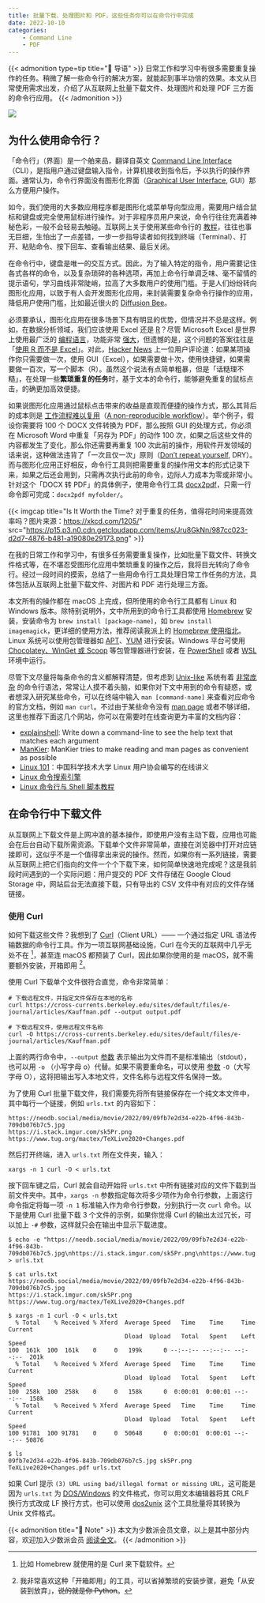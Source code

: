 ```yaml
---
title: 批量下载、处理图片和 PDF，这些任务你可以在命令行中完成
date: 2022-10-10
categories:
    - Command Line
    - PDF
---
```


{{< admonition type=tip title="📑 导语" >}}
日常工作和学习中有很多需要重复操作的任务。稍微了解一些命令行的解决方案，就能起到事半功倍的效果。本文从日常使用需求出发，介绍了从互联网上批量下载文件、处理图片和处理 PDF 三方面的命令行应用。
{{< /admonition >}}

![](https://p15.p3.n0.cdn.getcloudapp.com/items/P8u7955R/76e246e7-fdec-443a-9f80-894a2f89f2ac.jpg)

## 为什么使用命令行？

「命令行」（界面）是一个舶来品，翻译自英文 [Command Line Interface](https://en.wikipedia.org/wiki/Command-line_interface)（CLI），是指用户通过键盘输入指令，计算机接收到指令后，予以执行的操作界面。通常认为，命令行界面没有图形化界面（[Graphical User Interface](https://en.wikipedia.org/wiki/Graphical_user_interface), GUI）那么方便用户操作。

如今，我们使用的大多数应用程序都是图形化或菜单导向型应用，需要用户结合鼠标和键盘或完全使用鼠标进行操作。对于非程序员用户来说，命令行往往充满着神秘色彩，一般不会轻易去触碰。互联网上关于使用某些命令行的 [教程](https://www.webnots.com/how-to-increase-or-decrease-launchpad-icons-size-in-macos/)，往往也事无巨细，生怕出了一点差错，一步一步指导读者如何找到终端（Terminal）、打开、粘贴命令、按下回车、查看输出结果、最后关闭。

在命令行中，键盘是唯一的交互方式。因此，为了输入特定的指令，用户需要记住各式各样的命令，以及复杂琐碎的各种选项，再加上命令行单调乏味、毫不留情的提示语句，学习曲线非常陡峭，拉高了大多数用户的使用门槛。于是人们纷纷转向图形化应用，以致于有人会开发图形化应用，来封装需要复杂命令行操作的应用，降低用户使用门槛，比如最近很火的 [Diffusion Bee](https://github.com/divamgupta/diffusionbee-stable-diffusion-ui)。

必须要承认，图形化应用在很多场景下具有明显的优势，但情况并不总是这样。例如，在数据分析领域，我们应该使用 Excel 还是 [R](https://www.r-project.org)？尽管 Microsoft Excel 是世界上使用最广泛的 [编程语言](https://arunkprasad.com/log/the-most-widely-used-programming-language/)，功能非常 [强大](https://www.youtube.com/watch?v=OrwBc6PwAcY)，但遗憾的是，这个问题的答案往往是「[使用 R 而不是 Excel](https://shkspr.mobi/blog/2021/07/why-do-we-use-r-rather-than-excel/)」。对此，[Hacker News](https://news.ycombinator.com/item?id=27800291) 上一位用户评论道：如果某项操作你只需要做一次，使用 GUI（Excel），如果需要做十次，使用快捷键，如果需要做一百次，写一个脚本（R）。虽然这个说法有点简单粗暴，但是「话糙理不糙」，在处理一些**繁琐重复的任务**时，基于文本的命令行，能够避免重复的鼠标点击，的确更加高效便捷。

如果说图形化应用通过鼠标点击带来的收益是直观而便捷的操作方式，那么其背后的成本则是 [工作流程难以复用](https://plain-text.co/reproduce-work.html)（[A non-reproducible workflow](https://www.youtube.com/watch?v=s3JldKoA0zw)）。举个例子，假设你需要将 100 个 DOCX 文件转换为 PDF，那么按照 GUI 的处理方式，你必须在 Microsoft Word 中重复「另存为 PDF」的动作 100 次，如果之后这些文件的内容都发生了变化，那么你还需要再重复 100 次此前的操作，用软件开发领域的话来说，这种做法违背了「一次且仅一次」原则（[Don’t repeat yourself](https://en.wikipedia.org/wiki/Don%27t_repeat_yourself), DRY）。而与图形化应用正好相反，命令行工具则把需要重复的操作用文本的形式记录下来，如果之后还会用到，只需再次执行此前的命令，边际人力成本为零或非常小。针对这个「DOCX 转 PDF」的具体例子，使用命令行工具 [docx2pdf](https://github.com/AlJohri/docx2pdf)，只需一行命令即可完成：`docx2pdf myfolder/`。

{{< imgcap title="Is It Worth the Time? 对于重复的任务，值得花时间来提高效率吗？图片来源：https://xkcd.com/1205/" src="https://p15.p3.n0.cdn.getcloudapp.com/items/Jru8GkNn/987cc023-d2d7-4876-b481-a19080e29173.png" >}}

在我的日常工作和学习中，有很多任务需要重复操作，比如批量下载文件、转换文件格式等，在不堪忍受图形化应用中繁琐重复的操作之后，我将目光转向了命令行。经过一段时间的摸索，总结了一些用命令行工具处理日常工作任务的方法，具体包括从互联网上批量下载文件、对图片和 PDF 进行处理三方面。

本文所有的操作都在 macOS 上完成，但所使用的命令行工具都有 Linux 和 Windows 版本。除特别说明外，文中所用到的命令行工具都使用 [Homebrew](https://brew.sh/) 安装，安装命令为 `brew install [package-name]`，如 `brew install imagemagick`，更详细的使用方法，推荐阅读我派上的 [Homebrew 使用指北](https://sspai.com/post/56009)。Linux 系统可以使用包管理器如 [APT](https://en.wikipedia.org/wiki/APT_(software))、[YUM](https://en.wikipedia.org/wiki/Yum_(software)) 进行安装。Windows 平台可使用 [Chocolatey、WinGet 或 Scoop](https://sspai.com/post/65933) 等包管理器进行安装，在 [PowerShell](https://learn.microsoft.com/en-us/powershell/) 或者 [WSL](https://learn.microsoft.com/en-us/windows/wsl/install) 环境中运行。

尽管下文尽量将每条命令的含义都解释清楚，但考虑到 [Unix-like](https://en.wikipedia.org/wiki/Unix-like) 系统有着 [非常庞杂](http://danluu.com/cli-complexity/) 的命令行语法，常常让人摸不着头脑，如果你对下文中用到的命令有疑惑，或者想深入研究某些命令，可以在终端中输入 `man [command-name]` 来查看对应命令的官方文档，例如 `man curl`。不过由于某些命令没有 [man page](https://en.wikipedia.org/wiki/Man_page) 或者不够详细，这里也推荐下面这几个网站，你可以在需要时在线查询更为丰富的文档内容：

- [explainshell](https://explainshell.com): Write down a command-line to see the help text that matches each argument
- [ManKier](https://www.mankier.com): ManKier tries to make reading and man pages as convenient as possible
- [Linux 101](https://101.lug.ustc.edu.cn)：中国科学技术大学 Linux 用户协会编写的在线讲义
- [Linux 命令搜索引擎](https://wangchujiang.com/linux-command/)
- [Linux 命令行与 Shell 脚本教程](https://archlinuxstudio.github.io/ShellTutorial)

## 在命令行中下载文件

从互联网上下载文件是上网冲浪的基本操作，即使用户没有主动下载，应用也可能会在后台自动下载所需资源。下载单个文件非常简单，直接在浏览器中打开对应链接即可，这似乎不是一个值得拿出来说的操作。然而，如果你有一系列链接，需要从互联网上把它们指向的文件一个个下载下来，如何简单快速地完成呢？这是我前段时间遇到的一个实际问题：用户提交的 PDF 文件存储在 Google Cloud Storage 中，网站后台无法直接下载，只有导出的 CSV 文件中有对应的文件存储链接。

### 使用 Curl

如何下载这些文件？我想到了 [Curl](https://curl.se)（Client URL）—— 一个通过指定 URL 语法传输数据的命令行工具。作为一项互联网基础设施，Curl 在今天的互联网中几乎无处不在 [^hks]，甚至连 macOS 都预装了 Curl，因此如果你使用的是 macOS，就不需要额外安装，开箱即用 [^jia]。

[^hks]: 比如 Homebrew 就使用的是 Curl 来下载软件。

[^jia]: 我非常喜欢这种「开箱即用」的工具，可以省掉繁琐的安装步骤，避免「从安装到放弃」，~~说的就是你 Python~~。

使用 Curl 下载单个文件很符合直觉，命令非常简单：

```shell
# 下载远程文件，并指定文件保存在本地的名称
curl https://cross-currents.berkeley.edu/sites/default/files/e-journal/articles/Kauffman.pdf --output output.pdf

# 下载远程文件，使用远程文件名称
curl -O https://cross-currents.berkeley.edu/sites/default/files/e-journal/articles/Kauffman.pdf
```

上面的两行命令中，`--output` [参数](https://curl.se/docs/manpage.html#-o) 表示输出为文件而不是标准输出（stdout），也可以用 `-o` （小写字母 o）代替。如果不需要重命名，可以使用 [参数](https://curl.se/docs/manpage.html#-O) `-O`（大写字母 O），这将把输出写入本地文件，文件名称与远程文件名保持一致。

为了使用 Curl 批量下载文件，我们需要先将所有链接保存在一个纯文本文件中，其中每行一个链接，例如 `urls.txt` 的内容如下：

```text
https://neodb.social/media/movie/2022/09/09fb7e2d34-e22b-4f96-843b-709db076b7c5.jpg
https://i.stack.imgur.com/sk5Pr.png
https://www.tug.org/mactex/TeXLive2020+Changes.pdf
```

然后打开终端，进入 `urls.txt` 所在文件夹，输入：

```shell
xargs -n 1 curl -O < urls.txt
```

按下回车键之后，Curl 就会自动开始将 `urls.txt` 中所有链接对应的文件下载到当前文件夹中。其中，`xargs -n` 参数指定每次将多少项作为命令行参数，上面这行命令指定将每一项 `-n 1` 标准输入作为命令行参数，分别执行一次 `curl` 命令。以下是使用 Curl 批量下载 3 个文件的示例，如果你觉得 Curl 的输出太过冗长，可以加上 `-#` 参数，这样就只会在输出中显示下载进度。

```shell
$ echo -e "https://neodb.social/media/movie/2022/09/09fb7e2d34-e22b-4f96-843b-709db076b7c5.jpg\nhttps://i.stack.imgur.com/sk5Pr.png\nhttps://www.tug.org/mactex/TeXLive2020+Changes.pdf" > urls.txt

$ cat urls.txt
https://neodb.social/media/movie/2022/09/09fb7e2d34-e22b-4f96-843b-709db076b7c5.jpg
https://i.stack.imgur.com/sk5Pr.png
https://www.tug.org/mactex/TeXLive2020+Changes.pdf

$ xargs -n 1 curl -O < urls.txt
  % Total    % Received % Xferd  Average Speed   Time    Time     Time  Current
                                 Dload  Upload   Total   Spent    Left  Speed
100  161k  100  161k    0     0   199k      0 --:--:-- --:--:-- --:--:--  201k
  % Total    % Received % Xferd  Average Speed   Time    Time     Time  Current
                                 Dload  Upload   Total   Spent    Left  Speed
100  258k  100  258k    0     0   158k      0  0:00:01  0:00:01 --:--:--  158k
  % Total    % Received % Xferd  Average Speed   Time    Time     Time  Current
                                 Dload  Upload   Total   Spent    Left  Speed
100 91781  100 91781    0     0  50648      0  0:00:01  0:00:01 --:--:-- 50876

$ ls
09fb7e2d34-e22b-4f96-843b-709db076b7c5.jpg sk5Pr.png TeXLive2020+Changes.pdf urls.txt
```

如果 Curl 提示 `(3) URL using bad/illegal format or missing URL`，这可能是因为 `urls.txt` 为 [DOS/Windows](https://stackoverflow.com/q/70660633/19418090) 的文件格式，你可以用文本编辑器将其 CRLF 换行方式改成 LF 换行方式，也可以使用 [dos2unix](https://waterlan.home.xs4all.nl/dos2unix.html) 这个工具批量将其转换为 Unix 文件格式。

{{< admonition title="🔖 Note" >}}
本文为少数派会员文章，以上是其中部分内容，欢迎加入少数派会员 [阅读全文](https://sspai.com/prime/story/cli-utils-for-ordinary-tasks)。
{{< /admonition >}}

<!-- 

### 使用 Wget

除了使用 Curl 批量下载文件之外，[GNU Wget](https://www.gnu.org/software/wget/) 也可以实现同样的功能，如今大多数 Linux 发行版都 [预装了](https://linuxize.com/post/wget-command-examples/) Wget。与 Curl 相比，Wget 的 [命令参数](https://www.gnu.org/software/wget/manual/wget.html) 相对更加简单：

```shell
# 下载单个文件，不重命名，使用文件远程名称
wget https://tug.org/TUGboat/Articles/tb14-2/tb39rahtz-nfss.pdf

# 下载单个文件，重命名为 `output.pdf`
wget -O output.pdf https://tug.org/TUGboat/Articles/tb14-2/tb39rahtz-nfss.pdf
```

使用 Wget 批量下载文件的命令和输出结果如下：

```shell
$ wget -i urls.txt
--2022-09-28 11:46:13--  https://neodb.social/media/movie/2022/09/09fb7e2d34-e22b-4f96-843b-709db076b7c5.jpg
Connecting to 127.0.0.1:6152... connected.
Proxy request sent, awaiting response... 200 OK
Length: 165330 (161K) [image/jpeg]
Saving to: ‘09fb7e2d34-e22b-4f96-843b-709db076b7c5.jpg’

09fb7e2d34-e22b-4f96-843 100%[==================================>] 161.46K   898KB/s    in 0.2s

2022-09-28 11:46:15 (898 KB/s) - ‘09fb7e2d34-e22b-4f96-843b-709db076b7c5.jpg’ saved [165330/165330]

--2022-09-28 11:46:15--  https://i.stack.imgur.com/sk5Pr.png
Connecting to 127.0.0.1:6152... connected.
Proxy request sent, awaiting response... 200 OK
Length: 264477 (258K) [image/png]
Saving to: ‘sk5Pr.png’

sk5Pr.png              100%[==================================>] 258.28K   418KB/s    in 0.6s

2022-09-28 11:46:17 (418 KB/s) - ‘sk5Pr.png’ saved [264477/264477]

--2022-09-28 11:46:17--  https://www.tug.org/mactex/TeXLive2020+Changes.pdf
Connecting to 127.0.0.1:6152... connected.
Proxy request sent, awaiting response... 200 OK
Length: 91781 (90K) [application/pdf]
Saving to: ‘TeXLive2020+Changes.pdf’

TeXLive2020+Changes.pdf 100%[==================================>]  89.63K   211KB/s    in 0.4s

2022-09-28 11:46:19 (211 KB/s) - ‘TeXLive2020+Changes.pdf’ saved [91781/91781]

FINISHED --2022-09-28 11:46:19--
Total wall clock time: 6.7s
Downloaded: 3 files, 509K in 1.2s (417 KB/s)
```

其中 `-i` 表示从本地或外部文件中读取 URL，即 `urls.txt`。类似地，如果想要抑制 Wget 冗长的输出结果，可以加上 `-q` 参数。

### 替换图床链接为本地图片链接

为了避免图床出现不可访问的情况，我想要将 [Logseq](https://github.com/logseq/logseq) & [Obsidian](https://obsidian.md/) [^hup] 中所有 Markdown 文件中的图片下载到本地，并将图床链接替换为本地图片链接，毕竟 Logseq 和 Obsidian 都是 local-first 的应用，将笔记及其附属文件全都保存在本地，才算实现完整备份。

[^hup]: 我的 Logseq 和 Obsidian 共用一个图谱（graph or vault）。

事实上，已有一些工具可以实现这个功能，比如 Obsidian 插件 [Obsidian Local Images](https://github.com/aleksey-rezvov/obsidian-local-images) ，以及 Python 库 [Markdown articles tool](https://github.com/artiomn/markdown_articles_tool)。不过，受到上述批量下载文件的启发，我尝试了使用命令行工具来实现这个功能。

「替换图床链接为本地图片链接」这个操作有三个步骤：

1. 找到 Markdown 文件中所有的图床链接
2. 用 Curl 或 Wget 下载所有图片到本地
3. 替换 Markdown 中的图床链接为本地图片链接

为了使用 Curl 批量下载图床中的图片，我写了下面这 3 行代码：

```shell
# 找到此文件夹 Markdown 文件中的图床链接，下载所有图片到文件夹 `images`
sed G *.md | grep -Eio 'https*.*\.(jpe*g|png|webp|gif|svg)(\?.*[^)])*' | xargs -n 1 curl -# -C - --create-dirs -O --output-dir images

# 对下载得到的图片重命名
rename 's/\?alt=media.*//g; s/%2F/-/g' images/*

# 替换 Markdown 中图床 URL 为本地图片链接
sed -i '' -E 's/(!\[.*\]\()(https*.*)(\/)/\1images\3/g; s/\?alt=media.*\)/\)/g; s/%2F/-/g' *.md
```

第一行代码中的 `sed G` 是一个不太常用的 [命令](https://unix.stackexchange.com/a/3135/538728)，它的作用是读取同一文件夹下的所有 Markdown 文件，并在每行后面增加一个空行，但不会更改源文件（也可以 [使用](https://unix.stackexchange.com/a/420622) `awk 1`）。之所以不直接使用 `cat` 命令读取 Markdown 文件，是因为如果前一个文件最后一行是一个图床链接，会和下一个文件的第一行合并为同一行，导致 Curl 将后者当作 URL 的一部分，给出错误提示 `curl: (3) bad range specification in URL position 2`。`|` 是 Shell 中的 [管道操作](https://en.wikipedia.org/wiki/Pipeline_(Unix))（Pipeline），作用是将其前面的命令的输出结果，传递给后一个命令作为输入。在上面的例子中，`sed` 读取到 Markdown 之后，通过 `|` 将结果传递给 `grep`，然后 `grep` 在其中查找图床链接的 URL，其中，`-E` 表示使用扩展正则表达式（Extended regular expressions），`-i` 表示忽略字符大小写的差别（因为可能同时有 `.png` 和 `.PNG` 这两种扩展名），`-o` 表示只输出文件中匹配到的部分。接下来用 `curl` 的 `--create-dirs` 命令 [创建文件夹](https://curl.se/docs/manpage.html#--create-dirs) `images`，将下载的所有图片 [保存](https://curl.se/docs/manpage.html#--output-dir) 到该文件夹中，其中 `-C -` 告诉 `curl` 接着从上次中断的位置开始下载，而不需要从头开始，这是为了应对可能因网络连接而导致的中断问题。

一些图床 URL 不是以文件扩展名结尾的，例如，[Cloud Storage for Firebase](https://firebase.google.com/docs/storage) 中的图片链接：

```text
https://firebasestorage.googleapis.com/v0/b/someapp.com/o/imgs%2Fapp%2FUser%2FG02DwOi9oF.jpeg?alt=media&token=a3eqfe0c-265c-47abc-8l7a3-4b1f2af10b78
```

直接通过 Curl 或 Wget 下载的话，上面这个链接对应的图片在本地会被保存为：

```text
imgs%2Fapp%2FUser%2FG02DwOi9oF.jpeg?alt=media&token=a3eqfe0c-265c-47abc-8l7a3-4b1f2af10b78
```

无法被文件系统正确识别扩展名。除此之外，文件名中的 `%2F` 是斜杠符号 `/` 在 URL 中编码（[URL encoding](https://stackoverflow.com/q/60215602/19418090)）后的结果，不能用于 Markdown 中图片的引用链接。为了解决这两个问题，第二行代码使用 `rename` [命令](http://plasmasturm.org/code/rename)（在 macOS 上需要单独安装 `rename`）将下载得到的图片重命名，移除掉图片文件扩展名后多余的参数，并替换 `%2F` 为 `-` [^guq]。

[^guq]: 如果你的图床链接不存在此类情况，可以将这一行命令删除。

最后一行通过 `sed` 的正则匹配，将 Markdown 文件中的图床链接替换为本地图片链接，并移除图片扩展名后多余的参数，替换 `%2F` 为 `-`。这里使用的 `sed` 命令是 macOS 自带的 [BSD sed](https://man.freebsd.org/sed/)，其中 `-i ''` 表示直接对源文件进行更新，无需备份，`-E` 表示使用扩展正则表达式。需要注意的是，这与 Linux 发行版安装的 [GNU sed](https://www.gnu.org/software/sed/manual/sed.html) [有所不同](https://stackoverflow.com/a/24276470/19418090)。因此，如果你的系统中安装的是 GNU sed，则需要使用下面这行命令来完成查找替换的操作，其中 `-i` 表示更新源文件，不备份，`-r` 表示使用扩展正则表达式（其实 `-E` [也是可以的](https://www.austingroupbugs.net/view.php?id=528)）：

```shell
sed -i -r 's/(!\[.*\]\()(https*.*)(\/)/\1images\3/g; s/\?alt=media.*\)/\)/g; s/%2F/-/g' *.md
```

当然，你也可以在 macOS 中使用 `brew install gnu-sed` 来安装 GNU sed，然后将上述这行命令中的 `sed` 替换为 `gsed` 即可。

尽管 Curl 有一个 [参数](https://curl.se/docs/manpage.html#-J) `-J` (`--remote-header-name`)，可以使用远程服务器中的文件名，而不是 URL 中的文件名，但似乎对存储在 Cloud Storage for Firebase 中的文件没有作用。不过，Wget 可以做到「正确下载文件并命名」：

```shell
# 找到所有 Markdown 文件中的图床链接，下载所有图片到文件夹 `images`
find . -type f -name "*.md" -not -path '*/\.*' -exec sed G {} + | grep -Eio 'https*.*\.(jpe*g|png|webp|gif|svg)(\?.*[^)])*' | xargs wget -nc -nv --content-disposition --directory-prefix=images

# 替换一级子文件夹 Markdown 中图床 URL 为本地图片链接，移除 Cloud Storage for Firebase 图床中图片扩展名前后多余的参数
sed -i '' -E 's/(!\[.*\]\()(https*.*)(\/)/\1..\/images\3/g; s/imgs%2F.*%2F//g; s/\?alt=media.*\)/\)/g' */*.md

# 同上，处理二级子文件夹，以此类推，可以处理更深层的子文件夹
sed -i '' -E 's/(!\[.*\]\()(https*.*)(\/)/\1..\/..\/images\3/g; s/imgs%2F.*%2F//g; s/\?alt=media.*\)/\)/g' */*/*.md
```

与前文使用 Curl 的 3 行代码相比，上面这 3 行代码主要有这两个优势：

1. 使用 `find` 命令查找当前目录中所有 Markdown 文件（包括所有子文件夹），然后批量下载 Logseq/Obsidian 图谱中所有存储在图床中的图片。
2. Wget 的 `--content-disposition` 参数可以将存储在 Cloud Storage for Firebase 中的图片正确下载并命名，无需再使用 `rename` 在本地重命名。

在下载文件方面，Curl 和 Wget 各有优劣，难分伯仲，因此本文同时给出了这两个工具的使用方法，你可以根据自己的实际需求和操作系统选择使用哪一个。


## 在命令行中处理图片

### 用 ImageMagick 转换图片格式

转换图片格式是一种常见需求。例如，为了加快静态资源的加载速度，现在很多网站会采用 WebP 图片格式，因为与 `.jpeg` 和 `.png` 相比，`.webp` 文件的 [体积相对较小](https://developers.google.com/speed/webp)，而在大多数情况下，图片还是以 JPEG 或 PNG 存储的，在这种时候，图片格式转换就不可避免。

又如，[苹果](https://support.apple.com/zh-cn/HT207022) 在 iOS 11 和 macOS High Sierra 后，将相机拍摄的默认图片存储格式改为 [HEIF](https://en.wikipedia.org/wiki/High_Efficiency_Image_File_Format)（High Efficiency Image File Format），与传统的 JPEG 相比，HEIF 在无损画质的前提下，占用存储空间更小。尽管各方面都比 JPEG 要好，但 HEIF 仍然存在兼容性问题，比如将 HEIF 格式的图片上传到某些图床平台后，无法被正常引用。

在 iOS/iPadOS 中，将相册中由相机拍摄的图片隔空投送（AirDrop）到 Mac 上时，都会是 HEIF 格式。尽管可以制作一个简单的 [快捷指令](https://www.icloud.com/shortcuts/916f143f07b745a59e0f7ffd7d8a6dd1)，将隔空投送的图片格式改为 JPEG，但在一次性分享多张图片时，这种传输方式的效率就会大打折扣。

{{< imgcap title="一个快捷指令，在隔空投送前将 HEIF 格式改为 JPEG 格式。" src="https://p15.p3.n0.cdn.getcloudapp.com/items/12uz4A4z/6636edd0-24ce-41bd-8aa7-ea7697014b36.png" >}}

命令行特别适合转换图片格式这种流程化的操作，而其中首屈一指的工具就是 [ImageMagick](https://imagemagick.org) —— 一个用于查看、编辑位图文件以及进行图像格式转换的命令行软件。

ImageMagick 的命令很复杂，选项非常多，你可以在需要时查阅它的 [文档](https://imagemagick.org/script/command-line-tools.php)，或者在 [Stack Overflow](https://stackoverflow.com/questions/tagged/imagemagick) 上搜索已有的相关问答。

使用 ImageMagick 的 `convert` 命令转换单张图片：

```shell
# 将 JPEG 转换为 PNG
convert image.jpg image.png

# 将 HEIF 转换为 JPEG
convert image.HEIC image.jpg
```

使用 ImageMagick 的 `mogrify` 命令一次性转换多张图片：

```shell
# 将 HEIF 批量转换为 JPEG
mogrify -format jpg *.HEIC
```

`mogrify` 命令不会替换源文件，而会创建新文件。在上面的例子中，如果你想删除原有的所有 HEIF 图片，只保留 JPEG 图片，可以使用命令 `rm *.HEIC`。我尝试使用 ImageMagick 将 731 张 iPhone 相机拍摄的 HEIF 图片转换为 JPEG，共耗时 23 分钟 27 秒，平均转换速度约 1.9 秒/张。

假设你有一系列 PNG 格式的视频截图，希望将其转换为 WebP 格式，以减小图片体积，并按照一定的规则重命名，可以使用下面这行命令：

```shell
convert *.png converted-%d.webp
```

这行命令中，`%d` 表示数字，因此转换后得到的图片名称为 `converted-0.webp`、`converted-1.webp`……

### 用 ImageMagick 拼接图片

在 iPhone 上，我使用 [Picsew](https://apps.apple.com/app/picsew-screenshot-stitching/id1208145167) 拼接屏幕截图，但在 Mac 上一直没有找到一个趁手的工具，此前我一直使用 [Pixelmator Pro](https://www.pixelmator.com/pro/) 调整图片的画布大小，间接达到拼图的目的，但是这需要用计算器计算一下图片的尺寸，每次还得在 Pixelmator Pro 中拖拽来对齐图片，对于我这样的懒人来说，感觉有点麻烦。而使用 ImageMagick 则非常方便，一行命令即可搞定 [^fql]。

[^fql]: 不过 ImageMagick 无法像 Picsew 那样自动移除屏幕截图中的重叠部分。

横向拼接图片：

```shell
convert 1.png 2.png +append image.png
```

纵向拼接图片：

```shell
convert 1.png 2.png -append image.png
```


上面的两行命令中，`+append` 表示水平拼接图片，`-append` 表示垂直拼接图片。当然，拼接的图片可以不止 2 张。如果输入的图片较多，懒得手动输入，可以使用通配符来匹配图片，比如 `*.png`  会匹配同一目录下所有的 PNG 图片，对于既有 JPEG 又有 PNG 的情况，则可以使用 `*g` 来匹配。

{{< imgcap title="使用 ImageMagick 将 3 张屏幕截图横向拼接在一起" src="https://p15.p3.n0.cdn.getcloudapp.com/items/Kou1Y0D6/f1fc2025-f21d-4d94-9fad-6b1e41734fa9.png" >}}

### 用 TinyPNG 和 ImageMagick 压缩图片

压缩图片是一项高频需求，有很多工具可以实现，由于算法不同，这些工具的压缩效率也不尽相同。在图片压缩软件中，[TinyPNG](https://tinypng.com/) 以压缩效率高而著称，根据 TinyPNG 官网的介绍，它采用智能有损压缩技术来减小 WebP、JPEG 和 PNG 文件的体积大小，压缩前后的差别几乎不可见。

TinyPNG 有多种使用方式，比如直接拖动图片到它的网站中，使用第三方图形化应用 [TinyPNG4Mac](https://github.com/kyleduo/TinyPNG4Mac)，当然，也可以使用它的命令行工具 [TinyPNG CLI](https://github.com/websperts/tinypng-cli)。TinyPNG CLI 是一个 NPM 包，在 macOS 上需要先使用 `brew install node` 安装 [Node.js](https://nodejs.org/)，然后在终端中输入 `npm install -g tinypng-cli` 即可安装。

使用 TinyPNG CLI 之前，需要注册账号并申请一个 [API](https://tinypng.com/developers)，免费的 API 每月有 500 张图片的压缩额度，对于个人用户使用基本足够。

使用 TinyPNG CLI 的第一种方式是明确在命令中提供 API key，例如：

```shell
tinypng demo.png -k E99a18c4f8cb3EL5f2l08u368_922e03
```

不过每次都需要输入 API key，感觉很麻烦。因此推荐使用第二种方式，将 API key 保存在用户文件夹下的一个文本文件中，命名为 `.tinypng` [^gqj]。保存好 API key 之后，就可以在终端中输入下面的命令来压缩图片：

[^gqj]: 以 `.` 开头的文件会被隐藏，在 macOS 上的访达（Finder）中可以使用快捷键 `⌘ + ⇧ + .` 来显示隐藏文件。

```shell
# 压缩当前目录中的所有图片
tinypng .

# 压缩当前目录及其子目录中的所有图片
tinypng . -r
```

以下是我用 TinyPNG CLI 压缩 4 张图片的示例，压缩比率超过 75%：

```shell
$ tinypng .

TinyPNG CLI
vO.0.7

✔ Found 4 images

Processing...
✔ Panda just saved you 2 MB (93%) for `./shortcuts-airdrop-jpgs.png`
✔ Panda just saved you 1.6 MB (78%) for `./convert-731-heic-images.png`
✔ Panda just saved you 1.7 MB (78%) for `./tinypng-cli.png`
✔ Panda just saved you 1.9 MB (80%) for `./photo-1518432031352-d6fc5c10da5a.jpg`
```

需要注意的是，TinyPNG 会用压缩后的图片替换掉原有图片，如果你需要保留源文件，请记得在压缩前保留备份。

TinyPNG 不支持压缩 GIF 图片，尽管有不少 GUI 应用可以做到，比如 [GIF Brewery](https://gfycat.com/gifbrewery)、[Gifox](https://gifox.app)，但基本上都需要付费。如果你想在命令行中压缩 GIF，全能的 ImageMagick [也可以实现](https://stackoverflow.com/a/47343340/19418090)：

```shell
mogrify -layers 'optimize' -fuzz 10% test.gif
```

这行命令中，`-layers` [参数](https://www.imagemagick.org/script/command-line-options.php#layers) 表示处理动画帧，使用 `optimize` 方法优化 GIF 动画，再通过 `-fuzz 10%` [参数](https://www.imagemagick.org/script/command-line-options.php#fuzz)，将 RGB 空间中目标颜色 10% 距离内的颜色视为相等的，最终达到压缩 GIF 的目的。需要注意的是，这行命令会替换掉原有的 GIF 图片，使用前请小心。

{{< imgcap title="将一个 27.2 MB 的 GIF 图片压缩到 9.5 MB，肉眼几乎分辨不出二者的区别，GIF 图片来源：https://twitter.com/ScottDuncanWX/status/1561040349535113217" src="https://p15.p3.n0.cdn.getcloudapp.com/items/E0uZAYj2/4351ca26-abf7-4acf-a9c8-0b2e13954733.png" >}}

除此之外，也有一些其他的命令行工具可以用于压缩图片，比如 [ImageOptim-CLI](https://github.com/JamieMason/ImageOptim-CLI)，以及专门用于处理 GIF 图片的命令行工具
[Gifsicle](https://www.lcdf.org/gifsicle/)，如果你有需要，可以前往下载使用。

### 用 ImageMagick 将图片转换为 PDF

对我来说，图片转 PDF 的应用场景主要在需要打印的情况，因为一张张打开图片再打印真的很麻烦，如果一次性打印多张图片，往往还会分不清哪些图片已打印，哪些图片未打印。因此，每次去打印店前，我都会使用下面这行命令，将所有图片合并成一个单独的 PDF：

```shell
convert *g merged.pdf
```

这行命令将同一文件夹下的所有图片（JPEG 和 PNG）按照文件名称排序 [^gql]，合并成一个 PDF 文件，每张图片单独一页，命名为 `merged.pdf`。

[^gql]: 不过对于打印文件来说，页面顺序不是特别重要。

由于图片的分辨率可能不尽相同，得到的 `merged.pdf` 不太方便阅读，为了统一分辨率，可以加上 `-density` [这个参数](https://imagemagick.org/script/command-line-options.php#density) 来设置分辨率，例如设置为 150 DPI：

```shell
convert * -density 150 merged.pdf
```

如果图片的尺寸不同，合并得到的 PDF 页面大小不一，为了方便阅读与打印，可以将页面统一调整为 A4（210 x 297 mm），而命令行工具 [pdfjam](https://github.com/rrthomas/pdfjam) 可以轻松完成这一操作。值得注意的是，pdfjam 包含在 [TeX 发行版](https://www.latex-project.org/get/) 中，如果已安装了 [MacTeX](https://www.tug.org/mactex/) [^fan]，就不需要再安装，它的默认路径是 `/Library/TeX/texbin/pdfjam`，可以直接使用。当然，如果你不想安装硕大无朋的 MacTeX，也可以 [单独安装](https://github.com/rrthomas/pdfjam#-installation) pdfjam。

[^fan]: 可以使用 `brew install --cask mactex` 或 `brew install --cask mactex-no-gui` 安装 MacTeX，后者不包括其中的 GUI 应用。

通过 ImageMagick 得到合并后的 `merged.pdf` 后，使用 pdfjam 命令将全部页面统一为 A4：

```shell
pdfjam merged.pdf --a4paper --outfile a4paper.pdf
```

执行上面这行命令会有一个警告：`unknown keyword LC_PAPER`，pdfjam 的 GitHub 仓库有一个关于这个问题的 [issue](https://github.com/rrthomas/pdfjam/issues/48)，看样子是 pdfjam 的问题，不过，这并不影响使用。为了抑制输出冗长的提示，可以加上 `--quiet` 参数（尽管这并不能抑制输出上面这行警告）：

```shell
pdfjam --quiet merged.pdf --a4paper --outfile a4paper.pdf
```


## 在命令行中处理 PDF

### 用 pdftoppm 转换 PDF 为图片

我一直使用 Mac 自带的 [预览](https://sspai.com/post/73291) 将 PDF 转换为图片，不过这种方式只适用于单页的 PDF，如果是多页的 PDF，则无法将每页单独导出为一张图片。

我尝试过使用 ImageMagick 和 [Ghostscript](https://www.ghostscript.com/) 转换 PDF 为图片，比如使用 `convert` 命令：

```shell
convert -density 300 input.pdf -quality 100 output.jpg
```

尽管我已将分辨率设置为 300 DPI，但转换得到的图片效果依然不太理想。后来在 Stack Overflow 上的 [这个回答](https://stackoverflow.com/a/58795684/19418090) 中发现了 pdftoppm —— 一个将 PDF 转换为便携式像素图（Portable Pixmap, PPM）的命令行工具，同时它也可以将 PDF 转换为 JPEG 和 PNG（JPEG 和 PNG 不是 PPM 图片格式）。

pdftoppm 包含在 [Poppler](https://poppler.freedesktop.org) 中，使用 `brew install poppler` 即可安装。基本使用方式如下：

```shell
# 转换为 JPEG
mkdir -p images && pdftoppm -jpeg -jpegopt quality=100 -r 300 input.pdf images/page

# 转换为 PNG
mkdir -p images && pdftoppm -png -r 300 input.pdf images/page
```

上面的命令中，首先用 `mkdir` 命令创建一个文件夹 `images`，其中 `-p` 表示如果文件夹已存在的话则不报错，根据需要创建父目录，然后将 `input.pdf` 转换为图片（`-jpeg` 或 `-png`），每页保存为一张，`-r 300` 表示分辨率设置为 300 DPI（默认为 150 DPI），转换后得到的图片名称为 `page-1.jpg`、`page-2.jpg`……

如果需要将同一目录下的所有 PDF 文件转换为 JPEG 图片，并保存到同名的文件夹中，可以使用下面的脚本：

```shell
for file in *.pdf
do
    folder=$(basename "$file" ".pdf")
    mkdir -p "${folder}" && pdftoppm -jpeg -jpegopt quality=100 -r 300 "${folder}".pdf "${folder}"/page
done
```

### 用 PDFtk 合并 PDF

与「图片转 PDF」类似，合并 PDF 的目的之一也是为了方便打印。除此之外，我也会在合并书籍章节时用到，因为不少出版社出版的书籍（例如 [剑桥大学出版社](https://www.cambridge.org/core/what-we-publish/books)），每个章节是一个单独的 PDF 文件，如果需要得到一本完整的书籍，就需要将各个章节的 PDF 全部合并到一起。

很多工具都可以 [合并 PDF](https://stackoverflow.com/questions/2507766/merge-convert-multiple-pdf-files-into-one-pdf)，比如 GUI 应用 [Adobe Acrobat](https://acrobat.adobe.com)、[PDF Expert](https://pdfexpert.com)，命令行工具 [pdfunite](https://manpages.ubuntu.com/manpages/bionic/man1/pdfunite.1.html) [^hqv]、Ghostscript、[QPDF](https://github.com/qpdf/qpdf)。对于打印的需求来说，使用这些工具都没什么区别，因为它们都能在视觉上把 PDF 组合在一起。但是对于合并书籍章节的 PDF 来说，原有的链接、书签等信息需要保留，在比较过很多合并 PDF 的工具后，我发现只有 [PDFtk](https://www.pdflabs.com/tools/pdftk-the-pdf-toolkit/) 可以做到这一点。

[^hqv]: 前文提到的 Poppler 是一个 PDF 套件，其中就包括 pdfunite，除此之外，Poppler 还包括其他一些实用的 PDF 工具，比如提取 PDF 元数据的 pdfinfo，为 PDF 嵌入附件的 pdfattach，导出 PDF 中嵌入式附件的 pdfdetach。

使用 Homebrew 安装 PDFtk 前，需要先添加一个 [Tap](https://github.com/zph/homebrew-cervezas) ([Third-Party Repository](https://docs.brew.sh/Taps)) `brew tap zph/cervezas`，然后执行 `brew install zph/cervezas/pdftk` 就可以安装 PDFtk。

使用 PDFtk 合并 PDF：

```shell
pdftk *.pdf cat output merged.pdf
```

这行命令将同一目录下的所有 PDF 文件合并为一个文件 `merged.pdf`。

### 用 MuPDF 和 Briss 分割 PDF

分割 PDF 是指将双栏或多栏 PDF 的每一栏单独成页。在处理一些扫描版 PDF 书籍时，为了方便在电子屏幕上阅读或打印成纸质版，同时也为了使用 [DEVONthink](https://www.devontechnologies.com/apps/devonthink)（或其他软件）提取 PDF 批注时得到正确的页码，这个步骤必不可少。

{{< imgcap title="一本扫描版的双栏 PDF 书籍" src="https://p15.p3.n0.cdn.getcloudapp.com/items/geuygbAz/4206649e-8cf6-4dcf-9fac-505e7b00c2c3.png" >}}

如果你得到的 PDF 是电子排版的双栏或多栏，或者页面基本规整的扫描版 PDF，可以用 [MuPDF](https://mupdf.com) 来分割 PDF 页面。执行下面这行命令，就可以将双栏 PDF 转换为单栏 PDF：

```shell
mutool poster -x 2 input.pdf output.pdf
```

其中，`mutool poster` [命令](https://www.mupdf.com/docs/manual-mutool-poster.html) 读入 `input.pdf` 准备将其分割，`-x 2` 表示将 PDF 的每一页从垂直方向的正中间分割为两部分（`-y` 表示从水平方向上分割，紧接着后面的数字 `n` 表示分割成 `n` 部分），输出为 `output.pdf`。

{{< imgcap title="Elsevier 旗下的学术期刊大多采用双栏排版，你可以用上面的命令将其转换为单栏，不过这也会将通栏排版的标题、摘要、表格等分割开。PDF 表示：我裂开了：https://doi.org/10.1016/j.paid.2022.111723" src="https://p15.p3.n0.cdn.getcloudapp.com/items/OAujQPnN/1d5d9a94-fdc8-41ae-a401-814d195423eb.png" >}}

尽管使用 MuPDF 分割 PDF 非常简单，不需要手动操作，但如果 PDF 页面偏转角度过大，同时有横向（Landscape）和纵向（Portrait）页面的情况，MuPDF 的处理方式就难以令人满意。好在另一个工具 [Briss](https://briss.sourceforge.net) 可以帮助我们更精细地进行调整。

安装 Briss 后，在终端中输入 `briss`，会自动打开 Briss 的 GUI 窗口，然后点击选择需要处理的 PDF 文件，加载完成后输入需要排除的页面的页码，如果没有的话，就直接点击 `OK`，接下来拖动鼠标选择矩形覆盖需要裁剪的区域，完成之后可以选择预览（快捷键 `P`）或直接保存裁剪后的文件（快捷键 `C`）。动态的操作步骤可以参考 [这个视频](https://www.youtube.com/watch?v=4Wp4RIYUqC8)。根据我的试验，一次性可能无法将全部 PDF 页面都分割成功，如果你也遇到了这种情况，可以对首次分割后的 PDF 再用 Briss 处理第二次。

{{< imgcap title="在 Briss 中选择裁剪的 PDF 页面" src="https://p15.p3.n0.cdn.getcloudapp.com/items/NQujow7D/3bef339e-8bbb-4443-88d0-82402ded2e34.png" >}}

严格来说，Briss 不算是一个命令行工具，而应该是一个结合了 CLI 和 GUI 的软件。M1 芯片的 Mac 使用 Homebrew 安装的 Briss 路径为 `/opt/homebrew/Cellar/briss/0.9/bin/briss`，其他类型的设备可以在命令行中输入 `which briss` 或 `whereis briss` 找到 Briss 的安装路径），这是一个 Unix 可执行文件，你可以鼠标双击来打开它，这相当于在终端中输入 `briss`。如此操作的话，Briss 就可以完全当作一个图形化软件来使用。

### 用 OCRmyPDF 识别文字

为了在阅读扫描版 PDF 的过程中进行批注，并将其导出到笔记软件中，我经常需要识别扫描版 PDF 中的文字，即光学字符识别（[Optical Character Recognition](https://en.wikipedia.org/wiki/Optical_character_recognition), OCR）。[Adobe Acrobat Pro DC](https://helpx.adobe.com/document-cloud/help/using-ocr-exportpdf.html)、[DEVONthink](https://www.devontechnologies.com/apps/devonthink/editions#scanning)、[PDF Expert](https://pdfexpert.com/how-to-ocr-pdf) 等常用 PDF 软件都有 OCR 的功能，但共同特点是需要付费，尽管我已购买了 Adobe Acrobat 和 DEVONthink，但仍想尝试一下开源免费的解决方案。

得益于开源社区的贡献，我们可以使用 [OCRmyPDF](https://github.com/ocrmypdf/OCRmyPDF) 在命令行中免费识别 PDF 中的文字。OCRmyPDF 使用 Python 语言编写，基于 [Tesseract OCR](https://github.com/tesseract-ocr/tesseract) 引擎处理多语言，因此还需要额外使用 `brew install tesseract-lang` 安装语言包，对于 Linux 系统来说，无需安装全部语言包，可以根据需要只安装特定的语言。

下面这行命令中，`-l chi_sim` 指定输入文件 `input.pdf` 中文字的语言为「简体中文」，输出文件为 `output.pdf`。如果不指定语言，OCRmyPDF 默认输入 PDF 的语言为 [English](https://ocrmypdf.readthedocs.io/en/latest/cookbook.html#ocr-languages-other-than-english)，Tesseract OCR 支持的各种语言缩写代码可以在 [这里](https://github.com/tesseract-ocr/tesseract/blob/main/doc/tesseract.1.asc#languages-and-scripts) 查看。

```shell
ocrmypdf -l chi_sim input.pdf output.pdf
```

{{< imgcap title="使用 OCRmyPDF 识别扫描版 PDF 中的文字，识别文字后的 PDF 变得更小。" src="https://p15.p3.n0.cdn.getcloudapp.com/items/lludN5kX/4bfb18af-3012-4513-8701-0e8eb90f20c1.png" >}}

一些 PDF 文件的页面不全是扫描版，可能其中有页面本身就有文字，这种情况下 OCRmyPDF [会报错](https://ocrmypdf.readthedocs.io/en/latest/errors.html#common-error-messages)，你可以尝试加上 `--force-ocr`, `--skip-text`, `--redo-ocr` 这三个参数之一。

最后需要提醒一下，我的多次试验表明，OCRmyPDF 识别文字的效果比不上 Adobe Acrobat 和 DEVONthink，更准确地说，识别英文还不错，但中文还有待提高。总的来说，如果没有其他工具 OCR PDF 的话，OCRmyPDF 还是可堪一用的。

### 用 ImageMagick「扫描」PDF

出于一些 [官僚理由](https://gitlab.com/edouardklein/falsisign)，在某些情况下，对方会要求我提交扫描文档，有时还需要手写签名甚至完全手写一份文件再扫描成 PDF，以证明所谓「程序正当」。

如果你也像我一样，不想暴露自己太久没有提笔写字，或者单纯就是不想如此麻烦，那么可以试试「扫描 PDF」。一般来说，「扫描」针对的是物理世界的纸张，对数字世界的 PDF 来说，则不存在「扫描」一说，但是我们可以把 PDF「模拟」（simulate）成已被扫描过的样子。

为了「扫描 PDF」，我们再次使用 ImageMagick：

```shell
convert -density 150 input.pdf -colorspace gray +noise Gaussian -rotate -0.5 -depth 2 scanned.pdf
```

这行命令中，`-density 150` 设置 PDF 分辨率为 150，使之看上去比较模糊。`-colorspace gray` [参数](https://www.imagemagick.org/script/command-line-options.php#colorspace) 设置图像颜色空间为灰度，`+noise Gaussian` [参数](https://www.imagemagick.org/script/command-line-options.php#noise) 为图像添加高斯噪声，`-rotate -0.5` [参数](https://www.imagemagick.org/script/command-line-options.php#rotate) 将图像顺时针旋转 0.5°，最后，`-depth 2` [参数](https://www.imagemagick.org/script/command-line-options.php#depth) 设置颜色深度为 2，输出为 `scanned.pdf`。

{{< imgcap title="原始 PDF 与经 ImageMagick「扫描」后的 PDF" src="https://p15.p3.n0.cdn.getcloudapp.com/items/12uz4APn/90e566c8-7526-4481-8d22-ba2e072c5815.png" >}}

如果你对上面这行命令得到的「扫描版 PDF」不够满意，可以查阅 ImageMagick 手册，增加其他参数，例如下面这行略显复杂的 [命令](https://gist.github.com/andyrbell/25c8632e15d17c83a54602f6acde2724?permalink_comment_id=3206269#gistcomment-3206269)：

```shell
convert -density 150 input.pdf -rotate "$([ $((RANDOM % 2)) -eq 1 ] && echo -)0.$(($RANDOM % 4 + 5))" -attenuate 0.4 +noise Multiplicative -attenuate 0.03 +noise Multiplicative -sharpen 0x1.0 -colorspace Gray scanned.pdf
```

### 用 Ghostscript 压缩 PDF

在合并、分割、OCR 和扫描 PDF 后，PDF 的体积可能会变得非常大，为了节约存储空间，缩短传输时间，有必要对 PDF 进行压缩。

尽管很少有专门用于压缩 PDF 的命令行工具，但有一些「PDF 全能选手」可以实现这个功能，比如 Ghostscript，它是一个 [PostScript](https://en.wikipedia.org/wiki/PostScript) 语言和 PDF 文件的解释器，由于 Ghostscript 是很多其他命令行工具的依赖（比如 ImageMagick、OCRmyPDF 都依赖于 Ghostscript），执行安装命令时，包管理器可能会提醒你已安装过。

使用 `gs` 命令压缩 PDF：

```shell
gs -sDEVICE=pdfwrite -dCompatibilityLevel=1.4 -dPDFSETTINGS=/ebook -dNOPAUSE -dQUIET -dBATCH -sOutputFile=output.pdf input.pdf
```

这行命令中，`gs` 是 Ghostscript 的命令行指令（Ghostscript 的缩写），`-sDEVICE=pdfwrite` [参数](https://ghostscript.readthedocs.io/en/latest/Use.html#selecting-an-output-device) 设置输出设备为 pdfwrite，你可以在终端中输入 `gs -h` 查看所有支持的输出设备。`-dCompatibilityLevel=1.4` 设置输出 [PDF 版本](https://sspai.com/post/47092) 为 1.4。`-dNOPAUSE` [参数](https://ghostscript.readthedocs.io/en/latest/Use.html#dnopause) 表示页与页之间不暂停，`-dQUIET` [参数](https://ghostscript.readthedocs.io/en/latest/Use.html#dquiet) 表示抑制标准输出中的注释信息，`-dBATCH` [参数](https://ghostscript.readthedocs.io/en/latest/Use.html#dbatch) 使 Ghostscript 在处理命令行上指定的所有文件后退出。输入文件为 `input.pdf`，输出文件为 `output.pdf`。

`-dPDFSETTINGS=/ebook` [参数](https://ghostscript.readthedocs.io/en/latest/VectorDevices.html#controls-and-features-specific-to-postscript-and-pdf-input) 控制输出的 PDF 适用于电子书，分辨率为 150 DPI，这是影响压缩比率的主要参数，`-dPDFSETTINGS` 的 [可选项](https://askubuntu.com/a/256449) 如下：

- `/screen`：类似于 [Acrobat Distiller](https://helpx.adobe.com/acrobat/using/creating-pdfs-acrobat-distiller.html) (X 版本之前) 中的 Screen Optimized 设置，分辨率为 72 DPI。
- `/ebook`：类似于 Acrobat Distiller 中的 eBook 设置，分辨率为 150 DPI。
- `/printer`：类似于 Acrobat Distiller 中的 Print Optimized 设置，分辨率为 300 DPI。
- `/prepress`：类似于 Acrobat Distiller 中的 Prepress Optimized 设置，分辨率为 300 DPI。
- `/default`：输出各种用途的 PDF，文件体积较大。

不得不承认，Ghostscript 的命令的确有点复杂。如果你不想输入如此多的参数，可以试试 Ghostscript 中的另一个命令 ps2pdf，它将 PDF 转换为 PostScript，然后再转换回来，可以有效地压缩 PDF：

```shell
ps2pdf -dPDFSETTINGS=/ebook input.pdf output.pdf
```

另外需要注意，使用 Ghostscript 压缩 PDF 会使文件的 [内部链接失效](https://askubuntu.com/questions/113544/how-can-i-reduce-the-file-size-of-a-scanned-pdf-file/256449#comment494603_243753)，如果你有保留 PDF 内部链接的需求，请谨慎使用这种压缩方式。


## 小结

本文根据我的实际使用场景，分享了一些在 macOS 上使用命令行下载文件、处理图片和 PDF 的方法。这只是我个人经验，文中所提及的方法也可能并非最优解，希望能抛砖引玉，一起探索高效的文件处理流程，同时也让更多人感受到 [命令行的魅力](https://github.com/jlevy/the-art-of-command-line)。

~~俗话说~~，「好看是第一生产力」。一个好看的终端，能够显著提升命令行的视觉魅力，让你更加愉快地使用命令行。如果你觉得系统自带的终端颜值不够高的话，可以参考以下这几篇文章，配置一个「漂亮得不像实力派」的终端：

- [打开终端总有好心情：我的美化方案及配置分享](https://sspai.com/post/74216)
- [iTerm2 配置和美化](https://sspai.com/post/63241)
- [macOS 最佳命令行客户端：iTerm 使用详解](https://sspai.com/post/56352)

著名软件工程师 Matt Rickard 在他的博客中写道：[Every Unix Command Becomes a Startup](https://matt-rickard.com/every-unix-command-becomes-a-startup)，例如，grep 对应的初创企业是 [Google](https://www.google.com/)，man 对应的初创企业是 [Stack Overflow](https://stackoverflow.com/)，cron 对应的初创企业是 [Zapier](https://zapier.com)。因此，我们可以说，虽然如今互联网的新工具层出不穷，但它们的核心理念早已在命令行中实现过。尽管命令行的上手门槛相对较高，但那只是门槛而已，只要你「入了门」，就会惊叹于命令行的高效便捷。如何才能在没有程序员 [女婿](https://www.unixsheikh.com/articles/my-70-year-old-mother-has-been-using-linux-on-the-desktop-for-the-past-21-years.html) 或 [父亲](https://thejavaguy.org/posts/008-my-kid-learned-bash-in-one-hour/) 的帮助下，不畏惧 Unix/Linux 命令行？除了善于查阅文档手册、掌握 [提问的智慧](https://github.com/ryanhanwu/How-To-Ask-Questions-The-Smart-Way) 以外，这里我想引用一下 Newsletter「生活实验记录」主理人 [晴子酱](https://qingzijiang.zhubai.love/posts/2162960344065327104) 的观点：**相信任何技能都能学会** [^qzo]：

[^qzo]: 这同样适用于生活中的其他方面。

> 在面对一项技能时，玄学会让人迷惑，产生畏难情绪，而不是相信自己可以学会，先入为主的畏难情绪会让这项技能更加难以学会。

知识分子之间存在文人相轻的现象，计算机领域也有各种由使用工具而带来的 [鄙视链](https://vinta.ws/blog/695)。大概是因为使用命令行给人一种「[充满力量的感觉](https://www.reddit.com/r/ProgrammerHumor/comments/xbxvds/modal_editing/)」，从而让 CLI 使用者看不上 GUI 用户，这种鄙视现象经常被做成各种 [meme](https://www.google.com/search?q=cli+gui+meme&tbm=isch)，流传甚广。

{{< imgcap title="GUI vs CLI，图片来源：https://www.reddit.com/r/ProgrammerHumor/comments/g7ck8h/gui_vs_cli/" src="https://p15.p3.n0.cdn.getcloudapp.com/items/Jru8Gkvn/d94f5688-07d8-4a41-81f2-5fbb7997de64.jpg" >}}

尽管如此，我们应该意识到，与图形化应用相比，命令行工具并不必然「高人一等」，交互新颖、UI 出彩的图形化应用同样非常具有吸引力。在这方面，我的观点是，不一定非要局限于某一类应用，各取所长，怎么好用怎么来，正如一位 [Reddit](https://www.reddit.com/r/programming/comments/axtsiw/comment/ehw856s) 网友所说：

> CLIs are better than GUIs. Also, GUIs are better than CLIs. In other words, it depends.

事实上，在压缩单张图片时，我一般不会用命令行，而会在 [Alfred](https://www.alfredapp.com/blog/tips-and-tricks/tiny-png-workflow-compress-images/) 中使用快捷键呼出 TinyPNG，结合 [BetterTouchTool](https://folivora.ai) 的增强触控板功能，并且还有音效通知，与打开终端再在命令行中执行相比，更加快捷优雅。有时候，点击一下鼠标或触控板的动作，与在命令行中得到预期的结果一样，都会让人感到愉悦，大概这就是软件世界的「过程-结果哲学观」。 
-->
